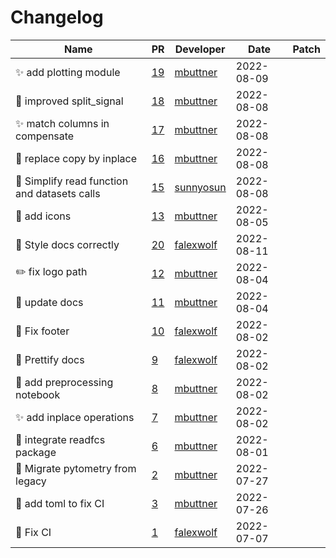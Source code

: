 # Changelog

<!-- prettier-ignore -->
Name | PR | Developer | Date | Patch
--- | --- | --- | --- | ---
✨ add plotting module | [19](https://github.com/buettnerlab/pytometry/pull/19) | [mbuttner](https://github.com/mbuttner) | 2022-08-09 |
:art: improved split_signal | [18](https://github.com/buettnerlab/pytometry/pull/18) | [mbuttner](https://github.com/mbuttner) | 2022-08-08 |
:sparkles: match columns in compensate | [17](https://github.com/buettnerlab/pytometry/pull/17) | [mbuttner](https://github.com/mbuttner) | 2022-08-08 |
🎨 replace copy by inplace | [16](https://github.com/buettnerlab/pytometry/pull/16) | [mbuttner](https://github.com/mbuttner) | 2022-08-08 |
🎨 Simplify read function and datasets calls | [15](https://github.com/buettnerlab/pytometry/pull/15) | [sunnyosun](https://github.com/sunnyosun) | 2022-08-08 |
:lipstick: add icons | [13](https://github.com/buettnerlab/pytometry/pull/13) | [mbuttner](https://github.com/mbuttner) | 2022-08-05 |
👷 Style docs correctly | [20](https://github.com/buettnerlab/pytometry/pull/20) | [falexwolf](https://github.com/falexwolf) | 2022-08-11 |
:pencil2: fix logo path | [12](https://github.com/buettnerlab/pytometry/pull/12) | [mbuttner](https://github.com/mbuttner) | 2022-08-04 |
:memo: update docs | [11](https://github.com/buettnerlab/pytometry/pull/11) | [mbuttner](https://github.com/mbuttner) | 2022-08-04 |
📝 Fix footer | [10](https://github.com/buettnerlab/pytometry/pull/10) | [falexwolf](https://github.com/falexwolf) | 2022-08-02 |
👷 Prettify docs | [9](https://github.com/buettnerlab/pytometry/pull/9) | [falexwolf](https://github.com/falexwolf) | 2022-08-02 |
📝 add preprocessing notebook | [8](https://github.com/buettnerlab/pytometry/pull/8) | [mbuttner](https://github.com/mbuttner) | 2022-08-02 |
✨ add inplace operations | [7](https://github.com/buettnerlab/pytometry/pull/7) | [mbuttner](https://github.com/mbuttner) | 2022-08-02 |
🎨 integrate readfcs package | [6](https://github.com/buettnerlab/pytometry/pull/6) | [mbuttner](https://github.com/mbuttner) | 2022-08-01 |
🚚 Migrate pytometry from legacy | [2](https://github.com/buettnerlab/pytometry/pull/2) | [mbuttner](https://github.com/mbuttner) | 2022-07-27 |
:bug: add toml to fix CI | [3](https://github.com/buettnerlab/pytometry/pull/3) | [mbuttner](https://github.com/mbuttner) | 2022-07-26 |
💚 Fix CI | [1](https://github.com/laminlabs/pytometry/pull/1) | [falexwolf](https://github.com/falexwolf) | 2022-07-07 |
